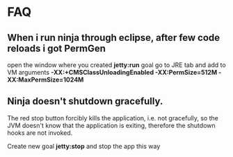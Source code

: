 FAQ
==========

When i run ninja through eclipse, after few code reloads i got PermGen
------------

open the window where you created <b>jetty:run</b> goal
go to JRE tab and add to VM arguments
<b>-XX:+CMSClassUnloadingEnabled -XX:PermSize=512M -XX:MaxPermSize=1024M</b>

Ninja doesn't shutdown gracefully.
------------
The red stop button forcibly kills the application, i.e. not gracefully, 
so the JVM doesn't know that the application is exiting, therefore the shutdown hooks are not invoked.

Create new goal <b>jetty:stop</b> and stop the app this way